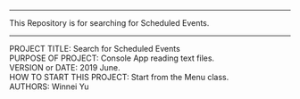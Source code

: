 ------------------------------------------------------------------------
This Repository is for searching for Scheduled Events.<br>

------------------------------------------------------------------------

PROJECT TITLE: Search for Scheduled Events<br>
PURPOSE OF PROJECT: Console App reading text files.<br>
VERSION or DATE: 2019 June.<br>
HOW TO START THIS PROJECT: Start from the Menu class.<br>
AUTHORS: Winnei Yu

